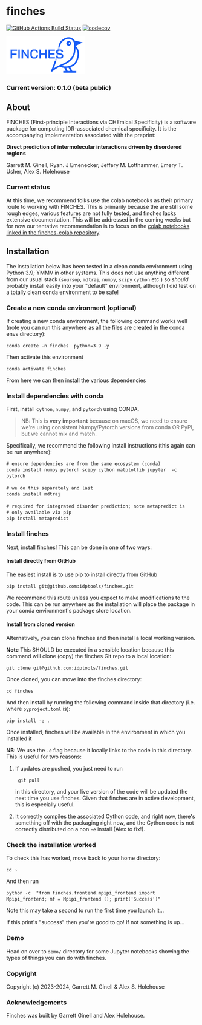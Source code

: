 finches
==============================
[//]: # (Badges)
[![GitHub Actions Build Status](https://github.com/REPLACE_WITH_OWNER_ACCOUNT/finches/workflows/CI/badge.svg)](https://github.com/REPLACE_WITH_OWNER_ACCOUNT/finches/actions?query=workflow%3ACI)
[![codecov](https://codecov.io/gh/REPLACE_WITH_OWNER_ACCOUNT/finches/branch/main/graph/badge.svg)](https://codecov.io/gh/REPLACE_WITH_OWNER_ACCOUNT/finches/branch/main)

![Finches Logo](finches_logo_v1.png)

### Current version: 0.1.0 (beta public)

## About
FINCHES (First-principle Interactions via CHEmical Specificity) is a software package for computing IDR-associated chemical specificity. It is the accompanying implementation associated with the preprint:

**Direct prediction of intermolecular interactions driven by disordered regions**

Garrett M. Ginell, Ryan. J Emenecker, Jeffery M. Lotthammer, Emery T. Usher, Alex S. Holehouse 

### Current status
At this time, we recommend folks use the colab notebooks as their primary route to working with FINCHES. This is primarily because the are still some rough edges, various features are not fully tested, and finches lacks extensive documentation. This will be addressed in the coming weeks but for now our tentative recommendation is to focus on the [colab notebooks linked in the finches-colab repository](https://github.com/idptools/finches-colab).



## Installation
The installation below has been tested in a clean conda environment using Python 3.9; YMMV in other systems. This does not use anything different from our usual stack (`soursop`, `mdtraj`, `numpy`, `scipy` `cython` etc.) so *should* probably install easily into your "default" environment, although I did test on a totally clean conda environment to be safe!

### Create a new conda environment (optional)
If creating a new conda environment, the following command works well (note you can run this anywhere as all the files are created in the conda envs directory):

	conda create -n finches  python=3.9 -y
	
Then activate this environment

	conda activate finches
	
From here we can then install the various dependencies 	
	
### Install dependencies with conda	

First, install `cython`, `numpy`, and `pytorch` using CONDA. 

> NB: This is **very important** because on macOS, we need to ensure we're using consistent Numpy/Pytorch versions from conda OR PyPI, but we cannot mix and match.

Specifically, we recommend the following install instructions (this again can be run anywhere):

	# ensure dependencies are from the same ecosystem (conda)
	conda install numpy pytorch scipy cython matplotlib jupyter  -c pytorch
	
	# we do this separately and last
	conda install mdtraj
	
	# required for integrated disorder prediction; note metapredict is
	# only available via pip
	pip install metapredict 

### Install finches
Next, install finches! This can be done in one of two ways:

#### Install directly from GitHub
The easiest install is to use pip to install directly from GitHub

	pip install git@github.com:idptools/finches.git
	
We recommend this route unless you expect to make modifications to the code. This can be run anywhere as the installation will place the package in your conda environment's package store location.

#### Install from cloned version
Alternatively, you can clone finches and then install a local working version. 

**Note** This SHOULD be executed in a sensible location because this command will clone (copy) the finches Git repo to a local location:

	git clone git@github.com:idptools/finches.git
		
Once cloned, you can move into the finches directory:

	cd finches

And then install by running the following command inside that directory (i.e. where `pyproject.toml` is):

	pip install -e .
	
Once installed, finches will be available in the environment in which you installed it

**NB**: We use the `-e` flag because it locally links to the code in this directory. This is useful for two reasons:

1. If updates are pushed, you just need to run

	 	git pull
	 	
	 in this directory, and your live version of the code will be updated the next time you use finches. Given that finches are in active development, this is especially useful.
	 
2. It correctly compiles the associated Cython code, and right now, there's something off with the packaging right now, and the Cython code is not correctly distributed on a non `-e` install (Alex to fix!).

### Check the installation worked
To check this has worked, move back to your home directory:

	cd ~

And then run

	python -c  "from finches.frontend.mpipi_frontend import Mpipi_frontend; mf = Mpipi_frontend (); print('Success')"
	
Note this may take a second to run the first time you launch it... 

If this print's "success" then you're good to go! If not something is up...

### Demo
Head on over to `demo/` directory for some Jupyter notebooks showing the types of things you can do with finches.

### Copyright

Copyright (c) 2023-2024, Garrett M. Ginell & Alex S. Holehouse

### Acknowledgements
Finches was built by Garrett Ginell and Alex Holehouse.

